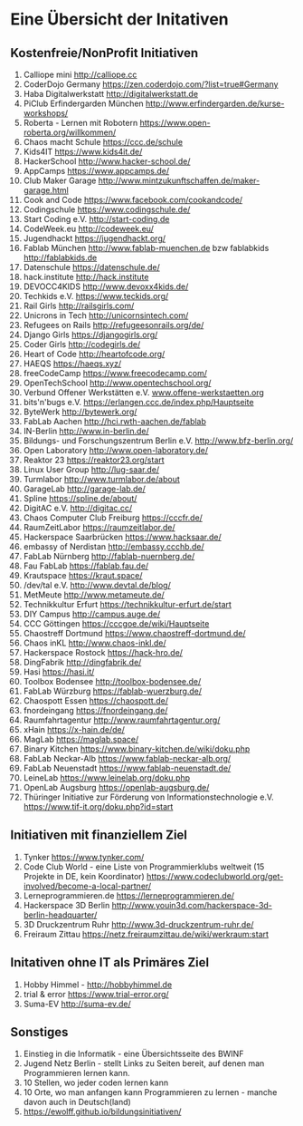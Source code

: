 # Eine Übersicht der Initativen
## Kostenfreie/NonProfit Initiativen
1. Calliope mini http://calliope.cc
1. CoderDojo Germany https://zen.coderdojo.com/?list=true#Germany
1. Haba Digitalwerkstatt http://digitalwerkstatt.de
1. PiClub Erfindergarden München http://www.erfindergarden.de/kurse-workshops/
1. Roberta - Lernen mit Robotern https://www.open-roberta.org/willkommen/
1. Chaos macht Schule https://ccc.de/schule
1. Kids4IT https://www.kids4it.de/
1. HackerSchool http://www.hacker-school.de/
1. AppCamps https://www.appcamps.de/
1. Club Maker Garage http://www.mintzukunftschaffen.de/maker-garage.html
1. Cook and Code https://www.facebook.com/cookandcode/
1. Codingschule https://www.codingschule.de/
1. Start Coding e.V. http://start-coding.de
1. CodeWeek.eu http://codeweek.eu/
1. Jugendhackt https://jugendhackt.org/
1. Fablab München http://www.fablab-muenchen.de bzw fablabkids http://fablabkids.de
1. Datenschule https://datenschule.de/
1. hack.institute http://hack.institute
1. DEVOCC4KIDS http://www.devoxx4kids.de/
1. Techkids e.V. https://www.teckids.org/
1. Rail Girls http://railsgirls.com/
1. Unicrons in Tech http://unicornsintech.com/
1. Refugees on Rails http://refugeesonrails.org/de/
1. Django Girls https://djangogirls.org/
1. Coder Girls http://codegirls.de/
1. Heart of Code http://heartofcode.org/
1. HAEQS https://haeqs.xyz/
1. freeCodeCamp https://www.freecodecamp.com/
1. OpenTechSchool http://www.opentechschool.org/ 
1. Verbund Offener Werkstätten e.V. www.offene-werkstaetten.org
1. bits'n'bugs e.V. https://erlangen.ccc.de/index.php/Hauptseite
1. ByteWerk http://bytewerk.org/
1. FabLab Aachen http://hci.rwth-aachen.de/fablab
1. IN-Berlin http://www.in-berlin.de/
1. Bildungs- und Forschungszentrum Berlin e.V. http://www.bfz-berlin.org/
1. Open Laboratory http://www.open-laboratory.de/
1. Reaktor 23 https://reaktor23.org/start
1. Linux User Group http://lug-saar.de/
1. Turmlabor http://www.turmlabor.de/about
1. GarageLab http://garage-lab.de/
1. Spline https://spline.de/about/
1. DigitAC e.V. http://digitac.cc/
1. Chaos Computer Club Freiburg https://cccfr.de/
1. RaumZeitLabor https://raumzeitlabor.de/
1. Hackerspace Saarbrücken https://www.hacksaar.de/
1. embassy of Nerdistan http://embassy.ccchb.de/
1. FabLab Nürnberg http://fablab-nuernberg.de/
1. Fau FabLab https://fablab.fau.de/
1. Krautspace https://kraut.space/
1. /dev/tal e.V. http://www.devtal.de/blog/
1. MetMeute http://www.metameute.de/
1. Technikkultur Erfurt https://technikkultur-erfurt.de/start
1. DIY Campus http://campus.auge.de/
1. CCC Göttingen https://cccgoe.de/wiki/Hauptseite
1. Chaostreff Dortmund https://www.chaostreff-dortmund.de/
1. Chaos inKL http://www.chaos-inkl.de/
1. Hackerspace Rostock https://hack-hro.de/
1. DingFabrik http://dingfabrik.de/
1. Hasi https://hasi.it/
1. Toolbox Bodensee http://toolbox-bodensee.de/
1. FabLab Würzburg https://fablab-wuerzburg.de/
1. Chaospott Essen https://chaospott.de/
1. fnordeingang https://fnordeingang.de/
1. Raumfahrtagentur http://www.raumfahrtagentur.org/
1. xHain https://x-hain.de/de/
1. MagLab https://maglab.space/
1. Binary Kitchen https://www.binary-kitchen.de/wiki/doku.php
1. FabLab Neckar-Alb https://www.fablab-neckar-alb.org/
1. FabLab Neuenstadt https://www.fablab-neuenstadt.de/
1. LeineLab https://www.leinelab.org/doku.php
1. OpenLab Augsburg https://openlab-augsburg.de/
1. Thüringer Initiative zur Förderung von Informationstechnologie e.V. https://www.tif-it.org/doku.php?id=start

## Initiativen mit finanziellem Ziel
1. Tynker https://www.tynker.com/
1. Code Club World - eine Liste von Programmierklubs weltweit (15 Projekte in DE, kein Koordinator) https://www.codeclubworld.org/get-involved/become-a-local-partner/
1. Lerneprogrammieren.de https://lerneprogrammieren.de/
1. Hackerspace 3D Berlin http://www.youin3d.com/hackerspace-3d-berlin-headquarter/
1. 3D Druckzentrum Ruhr http://www.3d-druckzentrum-ruhr.de/
1. Freiraum Zittau https://netz.freiraumzittau.de/wiki/werkraum:start

## Initativen ohne IT als Primäres Ziel
1. Hobby Himmel - http://hobbyhimmel.de
1. trial & error https://www.trial-error.org/
1. Suma-EV http://suma-ev.de/

## Sonstiges
1. Einstieg in die Informatik -  eine Übersichtsseite des BWINF
1. Jugend Netz Berlin - stellt Links zu Seiten bereit, auf denen man Programmieren lernen kann.
1. 10 Stellen, wo jeder coden lernen kann
1. 10 Orte, wo man anfangen kann Programmieren zu lernen - manche davon auch in Deutsch(land)
1. https://ewolff.github.io/bildungsinitiativen/
